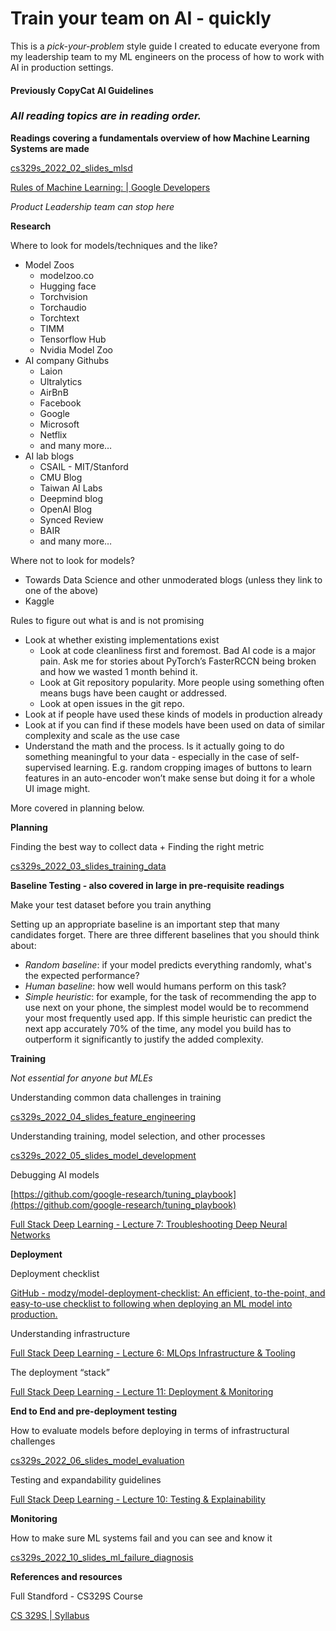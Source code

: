 # Train your team on AI - quickly

This is a *pick-your-problem* style guide I created to educate everyone from my leadership team to my ML engineers on the process of how to work with AI in production settings.

#### Previously CopyCat AI Guidelines

### *All reading topics are in reading order.*

**Readings covering a fundamentals overview of how Machine Learning Systems are made**

[cs329s_2022_02_slides_mlsd](https://docs.google.com/presentation/d/1BYxwxJCb7onDemOtAZTmMc50V3tF80BflkuKZCBLUxg/edit?usp=sharing)

[Rules of Machine Learning: | Google Developers](https://developers.google.com/machine-learning/guides/rules-of-ml)

*Product Leadership team can stop here*

**Research**

Where to look for models/techniques and the like?

- Model Zoos
    - modelzoo.co
    - Hugging face
    - Torchvision
    - Torchaudio
    - Torchtext
    - TIMM
    - Tensorflow Hub
    - Nvidia Model Zoo
- AI company Githubs
    - Laion
    - Ultralytics
    - AirBnB
    - Facebook
    - Google
    - Microsoft
    - Netflix
    - and many more…
- AI lab blogs
    - CSAIL - MIT/Stanford
    - CMU Blog
    - Taiwan AI Labs
    - Deepmind blog
    - OpenAI Blog
    - Synced Review
    - BAIR
    - and many more…

Where not to look for models?

- Towards Data Science and other unmoderated blogs (unless they link to one of the above)
- Kaggle

Rules to figure out what is and is not promising

- Look at whether existing implementations exist
    - Look at code cleanliness first and foremost. Bad AI code is a major pain. Ask me for stories about PyTorch’s FasterRCCN being broken and how we wasted 1 month behind it.
    - Look at Git repository popularity. More people using something often means bugs have been caught or addressed.
    - Look at open issues in the git repo.
- Look at if people have used these kinds of models in production already
- Look at if you can find if these models have been used on data of similar complexity and scale as the use case
- Understand the math and the process. Is it actually going to do something meaningful to your data - especially in the case of self-supervised learning. E.g. random cropping images of buttons to learn features in an auto-encoder won’t make sense but doing it for a whole UI image might.

More covered in planning below.

**Planning**

Finding the best way to collect data + Finding the right metric

[cs329s_2022_03_slides_training_data](https://docs.google.com/presentation/d/1OYjrmhSBu3Poo5FcY6WywpU_eR7mtkpe1r8nbbWvArg/edit?usp=sharing)

**Baseline Testing - also covered in large in pre-requisite readings**

Make your test dataset before you train anything

Setting up an appropriate baseline is an important step that many candidates forget. There are three different baselines that you should think about:

- *Random baseline*: if your model predicts everything randomly, what's the expected performance?
- *Human baseline*: how well would humans perform on this task?
- *Simple heuristic*: for example, for the task of recommending the app to use next on your phone, the simplest model would be to recommend your most frequently used app. If this simple heuristic can predict the next app accurately 70% of the time, any model you build has to outperform it significantly to justify the added complexity.

**Training**

*Not essential for anyone but MLEs*

Understanding common data challenges in training

[cs329s_2022_04_slides_feature_engineering](https://docs.google.com/presentation/d/1Gq3VHW-0ci1gTh97OlckrCBqi3qgkjQNV0SO9t42Eyg/edit?usp=sharing)

Understanding training, model selection, and other processes

[cs329s_2022_05_slides_model_development](https://docs.google.com/presentation/d/1X_w55MfBhXGQbZkT_fbW9wdNrOs4sOuydRGPUI_yYCo/edit?usp=sharing)

Debugging AI models

[https://github.com/google-research/tuning_playbook](https://github.com/google-research/tuning_playbook)

[Full Stack Deep Learning - Lecture 7: Troubleshooting Deep Neural Networks](https://fullstackdeeplearning.com/spring2021/lecture-7/)

**Deployment**

Deployment checklist

[GitHub - modzy/model-deployment-checklist: An efficient, to-the-point, and easy-to-use checklist to following when deploying an ML model into production.](https://github.com/modzy/model-deployment-checklist?utm_source=substack&utm_medium=email)

Understanding infrastructure

[Full Stack Deep Learning - Lecture 6: MLOps Infrastructure & Tooling](https://fullstackdeeplearning.com/spring2021/lecture-6/)

The deployment “stack”

[Full Stack Deep Learning - Lecture 11: Deployment & Monitoring](https://fullstackdeeplearning.com/spring2021/lecture-11/)

**End to End and pre-deployment testing**

How to evaluate models before deploying in terms of infrastructural challenges

[cs329s_2022_06_slides_model_evaluation](https://docs.google.com/presentation/d/1RqbEbMDmxq53jhjVi9V30-DYMv0PiUqlNlTZsw9Vm9Y/edit?usp=sharing)

Testing and expandability guidelines

[Full Stack Deep Learning - Lecture 10: Testing & Explainability](https://fullstackdeeplearning.com/spring2021/lecture-10/)

**Monitoring**

How to make sure ML systems fail and you can see and know it

[cs329s_2022_10_slides_ml_failure_diagnosis](https://docs.google.com/presentation/d/1tuCIbk9Pye-RK1xqiiZXPzT8lIgDUL6CqBkFSYZXkbY/edit?usp=sharing)

**References and resources**

Full Standford - CS329S Course

[CS 329S | Syllabus](https://stanford-cs329s.github.io/syllabus.html)
